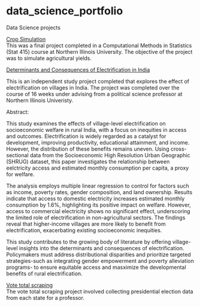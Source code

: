 # data_science_portfolio
Data Science projects 

[Crop Simulation](https://github.com/Doommen3/data_science_portfolio/tree/main/Crop_simulation)  
This was a final project completed in a Computational Methods in Statistics (Stat 415) course at Northern Illinois University. The objective of the project was to simulate agricultural yields. 


[Determinants and Consequences of Electrification in India](https://github.com/Doommen3/data_science_portfolio/tree/main/Consequences%20and%20Determinants%20of%20Electrification%20in%20India/Independentstudy_honorsproject)  

This is an independent study project completed that explores the effect of electrification on villages in India. The project was completed over the course of 16 weeks under advising from a political science professor at Northern Illinois Univeristy. 

Abstract:  

This study examines the effects of village-level electrification on socioeconomic welfare in rural India, with a focus on inequities in access and outcomes. Electrification is widely regarded as a catalyst for development, improving productivity, educational attainment, and income. However, the distribution of these benefits remains uneven. Using cross-sectional data from the Socioeconomic High Resolution Urban Geographic (SHRUG) dataset, this paper investigates the relationship between eelctricity access and estimated monthly consumption per capita, a proxy for welfare.

The analysis employs multiple linear regression to control for factors such as income, poverty rates, gender composition, and land ownership. Results indicate that access to domestic electricity increases estimated monthly consumption by 1.6%, highlighting its positive impact on welfare. However, access to commercial electricity shows no significant effect, underscoring the limited role of electrification in non-agricultural sectors. The findings reveal that higher-income villages are more likely to benefit from electrification, exacerbating existing socioeconomic inequities.

This study contributes to the growing body of literature by offering village-level insights into the determinants and consequences of electrification. Policymakers must address distributional disparities and prioritize targeted strategies-such as integrating gender empowerment and poverty alleviation programs- to ensure equitable access and masximize the developmental benefits of rural electrification.

[Vote total scraping](https://github.com/Doommen3/data_science_portfolio/tree/main/vote_total_scraping/vote_total_scraping)  
The vote total scraping project involved collecting presidential election data from each state for a professor. 
